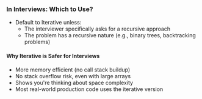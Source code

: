 ### In Interviews: Which to Use?
- Default to Iterative unless:
    - The interviewer specifically asks for a recursive approach
    - The problem has a recursive nature (e.g., binary trees, backtracking problems)

#### Why Iterative is Safer for Interviews
- More memory efficient (no call stack buildup)
- No stack overflow risk, even with large arrays
- Shows you're thinking about space complexity
- Most real-world production code uses the iterative version